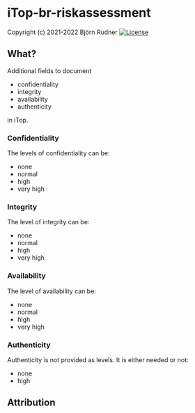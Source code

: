 # iTop-br-riskassessment

Copyright (c) 2021-2022 Björn Rudner
[![License](https://img.shields.io/github/license/rudnerbjoern/iTop-br-riskassessment)](https://github.com/rudnerbjoern/iTop-br-riskassessment/blob/main/LICENSE)

## What?

Additional fields to document

* confidentiality
* integrity
* availability
* authenticity

in iTop.

### Confidentiality

The levels of confidentiality can be:

* none
* normal
* high
* very high

### Integrity

The level of integrity can be:

* none
* normal
* high
* very high

### Availability

The level of availability can be:

* none
* normal
* high
* very high

### Authenticity

Authenticity is not provided as levels. It is either needed or not:

* none
* high

## Attribution
